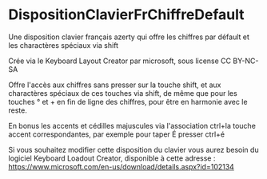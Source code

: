# DispositionClavierFrChiffreDefault
Une disposition clavier français azerty qui offre les chiffres par défault et les charactères spéciaux via shift

Crée via le Keyboard Layout Creator par microsoft, sous license CC BY-NC-SA 

Offre l'accès aux chiffres sans presser sur la touche shift, et aux charactères spéciaux de ces touches via shift, de même que pour les touches ° et + en fin de ligne des chiffres, pour être en harmonie avec le reste.

En bonus les accents et cédilles majuscules via l'association ctrl+la touche accent correspondantes, par exemple pour taper É presser ctrl+é

Si vous souhaitez modifier cette disposition du clavier vous aurez besoin du logiciel Keyboard Loadout Creator, disponible à cette adresse : https://www.microsoft.com/en-us/download/details.aspx?id=102134
